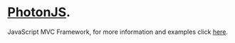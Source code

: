 [PhotonJS](http://photonjs.org/index.html).
========

JavaScript MVC Framework, for more information and examples click [here](http://suedama1756.github.io/PhotonJS/).
